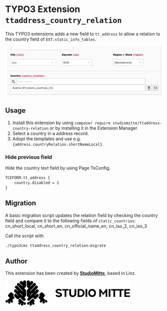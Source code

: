 # TYPO3 Extension `ttaddress_country_relation`

This TYPO3 extensions adds a new field to `tt_address` to allow a relation to the country field of `EXT:static_info_tables`.

![Screenshot](Resources/Public/Screenshots/backend.png)

## Usage

1) Install this extension by using `composer require studiomitte/ttaddress-country-relation` or by installing it in the Extension Manager
2) Select a country in a address record.
3) Adopt the templates and use e.g. `{address.countryRelation.shortNameLocal}`. 

### Hide previous field

Hide the country text field by using Page TsConfig.

```
TCEFORM.tt_address {
    country.disabled = 1
}
```

## Migration

A basic migration script updates the relation field by checking the country field and compare it to the following fields of `static_countries`: cn_short_local, cn_short_en, cn_official_name_en, cn_iso_2, cn_iso_3

Call the script with

```bash
./typo3cms ttaddress_country_relation:migrate
```

## Author

This extension has been created by **[StudioMitte](https://studiomitte.com/)**, based in Linz.

![Studio Mitte](Resources/Public/Logos/studiomitte-logo.png)
